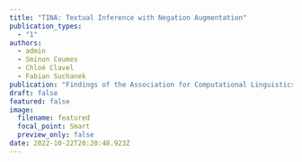 ```yaml
---
title: "TINA: Textual Inference with Negation Augmentation"
publication_types:
  - "1"
authors:
  - admin
  - Sminon Coumes
  - Chloé Clavel
  - Fabian Suchanek
publication: "Findings of the Association for Computational Linguistics: EMNLP 2022"
draft: false
featured: false
image:
  filename: featured
  focal_point: Smart
  preview_only: false
date: 2022-10-22T20:20:48.923Z
---
```

